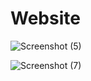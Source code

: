 # Website
![Screenshot (5)](https://user-images.githubusercontent.com/116543513/211832972-16af4591-35c6-440e-b54f-56ed7ae3d05f.png)

![Screenshot (7)](https://user-images.githubusercontent.com/116543513/211833443-22f8da7a-0dc9-4dc2-a526-e25c6ac81f5c.png)

